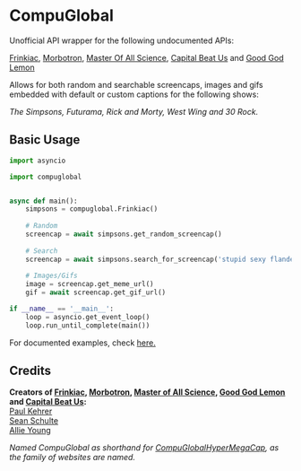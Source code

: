 # CompuGlobal
Unofficial API wrapper for the following undocumented APIs:

[Frinkiac](https://frinkiac.com), [Morbotron](https://morbotron.com), [Master Of All Science](https://masterofallscience.com), 
[Capital Beat Us](https://capitalbeat.us) and [Good God Lemon](https://goodgodlemon.com)

Allows for both random and searchable screencaps, images and gifs embedded with default or custom captions for the following shows:

*The Simpsons, Futurama, Rick and Morty, West Wing and 30 Rock.*

## Basic Usage
```py
import asyncio

import compuglobal


async def main():
    simpsons = compuglobal.Frinkiac()
    
    # Random
    screencap = await simpsons.get_random_screencap()
    
    # Search
    screencap = await simpsons.search_for_screencap('stupid sexy flanders')
    
    # Images/Gifs
    image = screencap.get_meme_url()
    gif = await screencap.get_gif_url()

if __name__ == '__main__':
    loop = asyncio.get_event_loop()
    loop.run_until_complete(main())
```

For documented examples, check [here.](https://github.com/MitchellAW/CompuGlobal/tree/async/examples)


## Credits
**Creators of [Frinkiac](https://frinkiac.com/), [Morbotron](https://morbotron.com/), 
[Master of All Science](https://masterofallscience.com/), [Good God Lemon](https://goodgodlemon.com/) and 
[Capital Beat Us](https://capitalbeat.us/):**  
[Paul Kehrer](https://twitter.com/reaperhulk)  
[Sean Schulte](https://twitter.com/sirsean)  
[Allie Young](https://twitter.com/seriousallie)  

*Named CompuGlobal as shorthand for [CompuGlobalHyperMegaCap](https://langui.sh/2017/07/30/master-of-all-science-rick-and-morty/), as the family of websites are named.*

